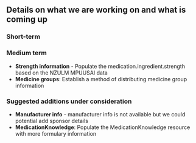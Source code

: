 ## Details on what we are working on and what is coming up

### Short-term

### Medium term

- **Strength information** - Populate the medication.ingredient.strength based on the NZULM MPUUSAI data
- **Medicine groups**: Establish a method of distributing medicine group information

### Suggested additions under consideration
- **Manufacturer info** - manufacturer info is not available but we could potential add sponsor details
- **MedicationKnowledge**: Populate the MedicationKnowledge resource with more formulary information
